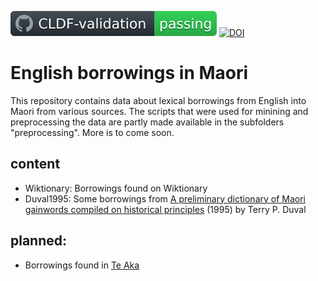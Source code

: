 ![CLDF validation](https://raw.githubusercontent.com/martino-vic/maori_cldf/master/badge.svg) [![DOI](https://zenodo.org/badge/435342453.svg)](https://zenodo.org/badge/latestdoi/435342453)

# English borrowings in Maori

This repository contains data about lexical borrowings from English into Maori from various sources. The scripts that were used for minining and preprocessing the data are partly made available in the subfolders "preprocessing". More is to come soon.

## content

- Wiktionary: Borrowings found on Wiktionary
- Duval1995: Some borrowings from [A preliminary dictionary of Maori gainwords compiled on historical principles](https://ir.canterbury.ac.nz/handle/10092/4865) (1995) by Terry P. Duval

## planned:

- Borrowings found in [Te Aka](https://maoridictionary.co.nz/)